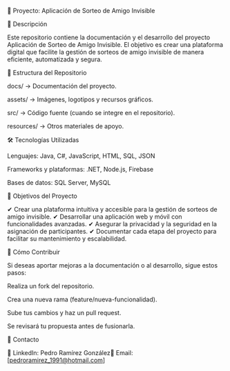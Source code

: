 📌 Proyecto: Aplicación de Sorteo de Amigo Invisible

📖 Descripción

Este repositorio contiene la documentación y el desarrollo del proyecto Aplicación de Sorteo de Amigo Invisible. El objetivo es crear una plataforma digital que facilite la gestión de sorteos de amigo invisible de manera eficiente, automatizada y segura.

📂 Estructura del Repositorio

docs/ → Documentación del proyecto.

assets/ → Imágenes, logotipos y recursos gráficos.

src/ → Código fuente (cuando se integre en el repositorio).

resources/ → Otros materiales de apoyo.

🛠 Tecnologías Utilizadas

Lenguajes: Java, C#, JavaScript, HTML, SQL, JSON

Frameworks y plataformas: .NET, Node.js, Firebase

Bases de datos: SQL Server, MySQL

🎯 Objetivos del Proyecto

✔ Crear una plataforma intuitiva y accesible para la gestión de sorteos de amigo invisible.
✔ Desarrollar una aplicación web y móvil con funcionalidades avanzadas.
✔ Asegurar la privacidad y la seguridad en la asignación de participantes.
✔ Documentar cada etapa del proyecto para facilitar su mantenimiento y escalabilidad.

🚀 Cómo Contribuir

Si deseas aportar mejoras a la documentación o al desarrollo, sigue estos pasos:

Realiza un fork del repositorio.

Crea una nueva rama (feature/nueva-funcionalidad).

Sube tus cambios y haz un pull request.

Se revisará tu propuesta antes de fusionarla.

🔗 Contacto

📍 LinkedIn: Pedro Ramírez González📧 Email: [pedroramirez_1991@hotmail.com]
